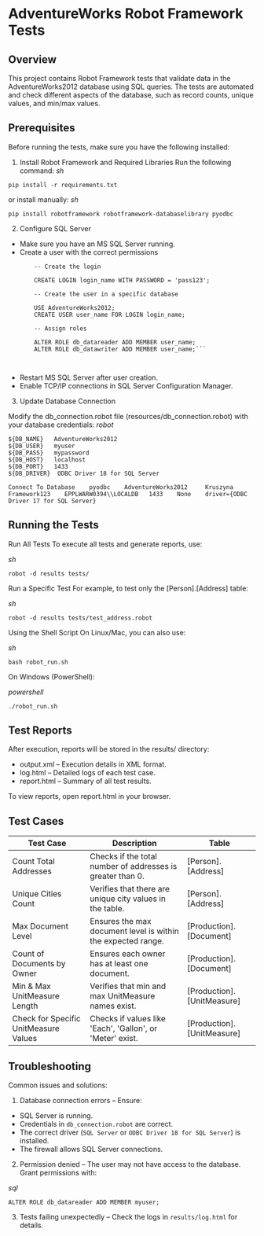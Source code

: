 # AdventureWorks Robot Framework Tests

## Overview

This project contains Robot Framework tests that validate data in the AdventureWorks2012 database using SQL queries. The tests are automated and check different aspects of the database, such as record counts, unique values, and min/max values.

## Prerequisites

Before running the tests, make sure you have the following installed:

1. Install Robot Framework and Required Libraries
Run the following command:
_sh_

`pip install -r requirements.txt`

or install manually:
_sh_

`pip install robotframework robotframework-databaselibrary pyodbc`

2. Configure SQL Server

- Make sure you have an MS SQL Server running.
- Create a user with the correct permissions
  ``` 
      -- Create the login
  
      CREATE LOGIN login_name WITH PASSWORD = 'pass123';
  
      -- Create the user in a specific database
  
      USE AdventureWorks2012;
      CREATE USER user_name FOR LOGIN login_name;

      -- Assign roles
  
      ALTER ROLE db_datareader ADD MEMBER user_name;
      ALTER ROLE db_datawriter ADD MEMBER user_name;```

        
- Restart MS SQL Server after user creation.
- Enable TCP/IP connections in SQL Server Configuration Manager.

3. Update Database Connection

Modify the db_connection.robot file (resources/db_connection.robot) with your database credentials:
_robot_
```
${DB_NAME}   AdventureWorks2012
${DB_USER}   myuser
${DB_PASS}   mypassword
${DB_HOST}   localhost
${DB_PORT}   1433
${DB_DRIVER}  ODBC Driver 18 for SQL Server

Connect To Database    pyodbc    AdventureWorks2012     Kruszyna   Framework123    EPPLWARW0394\\LOCALDB   1433    None    driver={ODBC Driver 17 for SQL Server}

```
## Running the Tests

Run All Tests
To execute all tests and generate reports, use:

_sh_

`robot -d results tests/`

Run a Specific Test
For example, to test only the [Person].[Address] table:

_sh_

`robot -d results tests/test_address.robot`

Using the Shell Script
On Linux/Mac, you can also use:

_sh_

`bash robot_run.sh`

On Windows (PowerShell):

_powershell_

`./robot_run.sh`


## Test Reports

After execution, reports will be stored in the results/ directory:

- output.xml – Execution details in XML format.
- log.html – Detailed logs of each test case.
- report.html – Summary of all test results.

To view reports, open report.html in your browser.

## Test Cases

| Test Case | 	Description |	Table |
| ------ | ------ |------ |
|     Count Total Addresses   |   Checks if the total number of addresses is greater than 0.     |[Person].[Address] |
|     Unique Cities Count   |	Verifies that there are unique city values in the table.        |[Person].[Address] |
|     Max Document Level | Ensures the max document level is within the expected range. |[Production].[Document]|
| Count of Documents by Owner |	Ensures each owner has at least one document. |[Production].[Document]|
|Min & Max UnitMeasure Length| Verifies that min and max UnitMeasure names exist. |[Production].[UnitMeasure]|
|Check for Specific UnitMeasure Values |Checks if values like 'Each', 'Gallon', or 'Meter' exist.| [Production].[UnitMeasure]|


## Troubleshooting

Common issues and solutions:

1. Database connection errors – Ensure:

- SQL Server is running.
- Credentials in `db_connection.robot` are correct.
- The correct driver (`SQL Server` or `ODBC Driver 18 for SQL Server`) is installed.
- The firewall allows SQL Server connections.

2. Permission denied – The user may not have access to the database. Grant permissions with:

_sql_

`ALTER ROLE db_datareader ADD MEMBER myuser;`

3. Tests failing unexpectedly – Check the logs in `results/log.html` for details.
